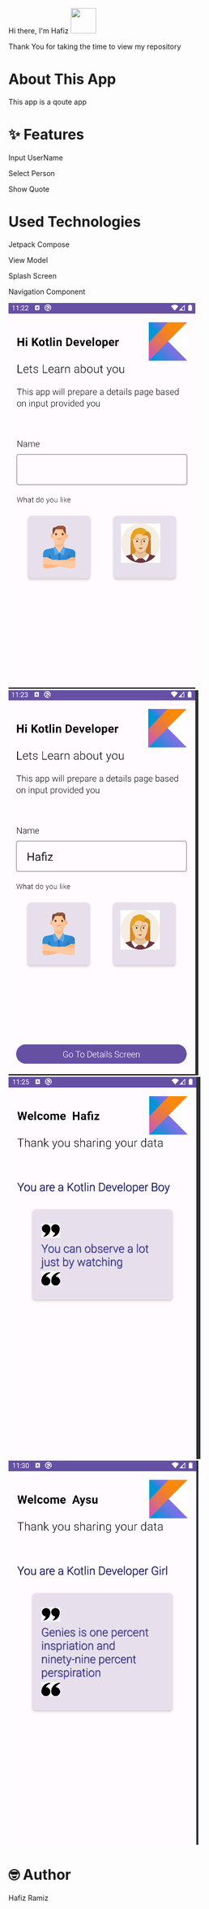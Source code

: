 
Hi there, I'm Hafiz <img src="https://user-images.githubusercontent.com/102408138/181803992-c16d979a-e758-425b-8561-45bdf4fd04ec.gif" width="50" height="50" />

Thank You for taking the time to view my repository
# About This App
This app is a qoute app

# ✨ Features
Input UserName

Select Person

Show Quote
# Used Technologies

Jetpack Compose

View Model

Splash Screen

Navigation Component


![img.png](img.png)
![img_1.png](img_1.png)
![img_2.png](img_2.png)
![img_3.png](img_3.png)


# 🤓 Author

Hafiz Ramiz



